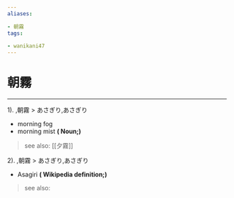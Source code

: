 ```yaml
---
aliases:
    
- 朝霧
tags:
    
- wanikani47
---
```


# 朝霧
---
1).
,朝霧 > あさぎり,あさぎり

- morning fog
- morning mist
**( Noun;)**
> see also:  [[夕霧]]
            
2).
,朝霧 > あさぎり,あさぎり

- Asagiri
**( Wikipedia definition;)**
> see also: 
            